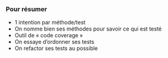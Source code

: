 ###  Pour résumer

* 1 intention par méthode/test
* On nomme bien ses méthodes pour savoir ce qui est testé
* Outil de « code coverage »
* On essaye d’ordonner ses tests
* On refactor ses tests au possible

